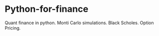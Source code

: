 Python-for-finance
==================
Quant finance in python. Monti Carlo simulations. Black Scholes. Option Pricing. 
